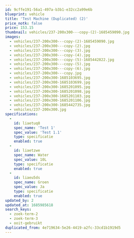 ```yaml
---
id: 9cffe191-56a1-497a-b3b1-e32cc2a99e6b
blueprint: vehicle
title: 'Test Machine (Duplicated) (2)'
price_notk: false
price: 153.15
thumbnail: vehicles/237-200x300---copy-(2)-1685459090.jpg
images:
  - vehicles/237-200x300---copy-(2)-1685459090.jpg
  - vehicles/237-200x300---copy-(2).jpg
  - vehicles/237-200x300---copy-(3).jpg
  - vehicles/237-200x300---copy-(4).jpg
  - vehicles/237-200x300---copy-(5)-1685442822.jpg
  - vehicles/237-200x300---copy-(5).jpg
  - vehicles/237-200x300---copy-(6).jpg
  - vehicles/237-200x300---copy.jpg
  - vehicles/237-200x300-1685103695.jpg
  - vehicles/237-200x300-1685103699.jpg
  - vehicles/237-200x300-1685201095.jpg
  - vehicles/237-200x300-1685201098.jpg
  - vehicles/237-200x300-1685201103.jpg
  - vehicles/237-200x300-1685201106.jpg
  - vehicles/237-200x300-1685442735.jpg
  - vehicles/237-200x300.jpg
specifications:
  -
    id: liaetuq8
    spec_name: 'Test 1'
    spec_value: 'Test 1.1'
    type: specificatie
    enabled: true
  -
    id: liaetzwe
    spec_name: Water
    spec_value: 10L
    type: specificatie
    enabled: true
  -
    id: liaeu5ds
    spec_name: Groen
    spec_value: Ja
    type: specificatie
    enabled: true
updated_by: 2
updated_at: 1685985618
search_keys:
  - zoek-term-2
  - zoek-term-3
  - ooit-gebruikt
duplicated_from: 4e719634-5e26-4419-a2fc-33cd1b1919d5
---
```


